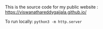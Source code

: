 This is the source code for my public website : https://viswanathareddygajjala.github.io/ 

To run locally: `python3 -m http.server` 
